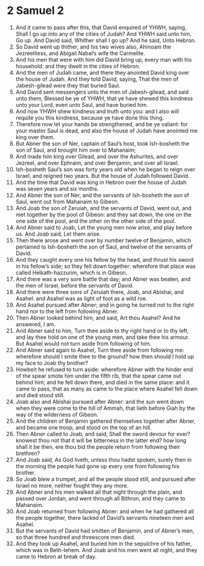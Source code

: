 ﻿# 2 Samuel 2
1. And it came to pass after this, that David enquired of YHWH, saying, Shall I go up into any of the cities of Judah? And YHWH said unto him, Go up. And David said, Whither shall I go up? And he said, Unto Hebron. 
2. So David went up thither, and his two wives also, Ahinoam the Jezreelitess, and Abigail Nabal’s wife the Carmelite. 
3. And his men that were with him did David bring up, every man with his household: and they dwelt in the cities of Hebron. 
4. And the men of Judah came, and there they anointed David king over the house of Judah. And they told David, saying, That the men of Jabesh-gilead were they that buried Saul. 
5.  And David sent messengers unto the men of Jabesh-gilead, and said unto them, Blessed be ye of YHWH, that ye have shewed this kindness unto your Lord, even unto Saul, and have buried him. 
6. And now YHWH shew kindness and truth unto you: and I also will requite you this kindness, because ye have done this thing. 
7. Therefore now let your hands be strengthened, and be ye valiant: for your master Saul is dead, and also the house of Judah have anointed me king over them. 
8.  But Abner the son of Ner, captain of Saul’s host, took Ish-bosheth the son of Saul, and brought him over to Mahanaim; 
9. And made him king over Gilead, and over the Ashurites, and over Jezreel, and over Ephraim, and over Benjamin, and over all Israel. 
10. Ish-bosheth Saul’s son was forty years old when he began to reign over Israel, and reigned two years. But the house of Judah followed David. 
11. And the time that David was king in Hebron over the house of Judah was seven years and six months. 
12.  And Abner the son of Ner, and the servants of Ish-bosheth the son of Saul, went out from Mahanaim to Gibeon. 
13. And Joab the son of Zeruiah, and the servants of David, went out, and met together by the pool of Gibeon: and they sat down, the one on the one side of the pool, and the other on the other side of the pool. 
14. And Abner said to Joab, Let the young men now arise, and play before us. And Joab said, Let them arise. 
15. Then there arose and went over by number twelve of Benjamin, which pertained to Ish-bosheth the son of Saul, and twelve of the servants of David. 
16. And they caught every one his fellow by the head, and thrust his sword in his fellow’s side; so they fell down together: wherefore that place was called Helkath-hazzurim, which is in Gibeon. 
17. And there was a very sore battle that day; and Abner was beaten, and the men of Israel, before the servants of David. 
18.  And there were three sons of Zeruiah there, Joab, and Abishai, and Asahel: and Asahel was as light of foot as a wild roe. 
19. And Asahel pursued after Abner; and in going he turned not to the right hand nor to the left from following Abner. 
20. Then Abner looked behind him, and said, Art thou Asahel? And he answered, I am. 
21. And Abner said to him, Turn thee aside to thy right hand or to thy left, and lay thee hold on one of the young men, and take thee his armour. But Asahel would not turn aside from following of him. 
22. And Abner said again to Asahel, Turn thee aside from following me: wherefore should I smite thee to the ground? how then should I hold up my face to Joab thy brother? 
23. Howbeit he refused to turn aside: wherefore Abner with the hinder end of the spear smote him under the fifth rib, that the spear came out behind him; and he fell down there, and died in the same place: and it came to pass, that as many as came to the place where Asahel fell down and died stood still. 
24. Joab also and Abishai pursued after Abner: and the sun went down when they were come to the hill of Ammah, that lieth before Giah by the way of the wilderness of Gibeon. 
25.  And the children of Benjamin gathered themselves together after Abner, and became one troop, and stood on the top of an hill. 
26. Then Abner called to Joab, and said, Shall the sword devour for ever? knowest thou not that it will be bitterness in the latter end? how long shall it be then, ere thou bid the people return from following their brethren? 
27. And Joab said, As God liveth, unless thou hadst spoken, surely then in the morning the people had gone up every one from following his brother. 
28. So Joab blew a trumpet, and all the people stood still, and pursued after Israel no more, neither fought they any more. 
29. And Abner and his men walked all that night through the plain, and passed over Jordan, and went through all Bithron, and they came to Mahanaim. 
30. And Joab returned from following Abner: and when he had gathered all the people together, there lacked of David’s servants nineteen men and Asahel. 
31. But the servants of David had smitten of Benjamin, and of Abner’s men, so that three hundred and threescore men died. 
32.  And they took up Asahel, and buried him in the sepulchre of his father, which was in Beth-lehem. And Joab and his men went all night, and they came to Hebron at break of day. 
